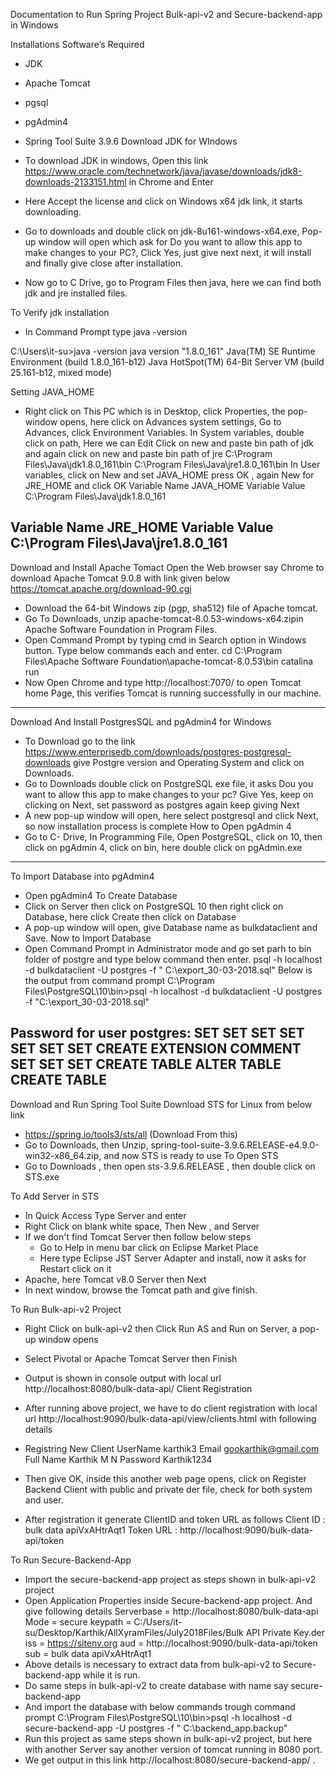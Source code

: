 Documentation to Run Spring Project Bulk-api-v2 and Secure-backend-app in Windows

Installations Software’s Required
- JDK 
- Apache Tomcat
- pgsql
- pgAdmin4
- Spring Tool Suite 3.9.6
Download JDK for WIndows

-  To download JDK in windows, Open this link https://www.oracle.com/technetwork/java/javase/downloads/jdk8-downloads-2133151.html in Chrome and Enter
- Here Accept the license and click on Windows x64 jdk link, it starts downloading.

 
-  Go to downloads and double click on jdk-8u161-windows-x64.exe, Pop-up window will open which ask for Do you want to allow this app to make changes to your PC?, Click Yes, just give next next, it will install and finally give close after installation.
- Now go to C Drive, go to Program Files then java, here we can find both jdk and jre installed files.

To Verify jdk installation
-  In Command Prompt type java -version

C:\Users\it-su>java -version
java version "1.8.0_161"
Java(TM) SE Runtime Environment (build 1.8.0_161-b12)
Java HotSpot(TM) 64-Bit Server VM (build 25.161-b12, mixed mode)

Setting JAVA_HOME

-  Right click on This PC which is in Desktop, click Properties, the pop-window opens, here click on Advances system settings, Go to Advances, click Environment Variables.
In System variables, double click on path, Here we can Edit
Click on new and paste bin path of jdk and again click on new and paste bin path of jre 
C:\Program Files\Java\jdk1.8.0_161\bin
C:\Program Files\Java\jre1.8.0_161\bin
In User variables, click on New and set JAVA_HOME press OK , again New for JRE_HOME and click OK
Variable Name	JAVA_HOME
Variable Value   C:\Program Files\Java\jdk1.8.0_161

Variable Name	JRE_HOME
Variable Value   C:\Program Files\Java\jre1.8.0_161
--------------------------------------------------------------------------------------------------------------------------------------

Download and Install Apache Tomact 
Open the Web browser say Chrome to download Apache Tomcat 9.0.8 with link given below	
https://tomcat.apache.org/download-90.cgi
- Download the 64-bit Windows zip (pgp, sha512) file of Apache tomcat.
- Go To Downloads, unzip apache-tomcat-8.0.53-windows-x64.zipin Apache Software Foundation in Program Files. 
- Open Command Prompt by typing cmd in Search option in Windows button. Type below commands each and enter.
cd C:\Program Files\Apache Software Foundation\apache-tomcat-8.0.53\bin
catalina run
-  Now Open Chrome and type http://localhost:7070/ to open Tomcat home Page, this verifies Tomcat is running successfully in our machine.
--------------------------------------------------------------------------------------------------------------------------------------

Download And Install PostgresSQL and pgAdmin4 for Windows

-  To Download go to the link https://www.enterprisedb.com/downloads/postgres-postgresql-downloads give Postgre version and Operating System and click on Downloads. 
- Go to Downloads double click on PostgreSQL exe file, it asks Dou you want to allow this app to make changes to your pc? Give Yes, keep on clicking on Next, set  password as postgres again keep giving Next
- A new pop-up window will open, here select postgresql and click Next, so now installation process is complete
How to Open pgAdmin 4  
-  Go to C- Drive, In Programming File, Open PostgreSQL, click on 10, then click on pgAdmin 4, click on bin, here double click on pgAdmin.exe
--------------------------------------------------------------------------------------------------------------------------------------

To Import Database into pgAdmin4

-  Open pgAdmin4
To Create Database
- Click on Server then click on PostgreSQL 10 then right click on Database, here click Create then click on Database  
- A pop-up window will open, give Database name as bulkdataclient and Save.
Now to Import Database
-  Open Command Prompt in Administrator mode and go set parh to bin folder of postgre and type below command then enter.
psql -h localhost -d bulkdataclient -U postgres -f " C:\export_30-03-2018.sql"
Below is the output from command prompt
C:\Program Files\PostgreSQL\10\bin>psql -h localhost -d bulkdataclient -U postgres -f "C:\export_30-03-2018.sql"

Password for user postgres:
SET
SET
SET
SET
SET
SET
SET
CREATE EXTENSION
COMMENT
SET
SET
SET
CREATE TABLE
ALTER TABLE
CREATE TABLE
--------------------------------------------------------------------------------------------------------------------------------------
Download and Run Spring Tool Suite
Download STS for Linux from below link
- https://spring.io/tools3/sts/all (Download From this)
- Go to Downloads, then Unzip, spring-tool-suite-3.9.6.RELEASE-e4.9.0-win32-x86_64.zip, and now STS is ready to use
To Open STS
- Go to Downloads , then open sts-3.9.6.RELEASE , then double click on STS.exe

To Add Server in STS
- In Quick Access Type Server and enter
- Right Click on blank white space, Then New , and Server
- If we don't find Tomcat Server then follow below steps
  - Go to Help in menu bar click on Eclipse Market Place
  - Here type Eclipse JST Server Adapter and install, now it asks for Restart click on it
- Apache, here Tomcat v8.0 Server then Next
- In next window, browse the Tomcat path and give finish.

To Run Bulk-api-v2 Project
- Right Click on bulk-api-v2 then Click Run AS and Run on Server, a pop-up window opens
- Select Pivotal or Apache Tomcat Server then Finish
- Output is shown in console output with local url http://localhost:8080/bulk-data-api/ 
Client Registration
-  After running above project, we have to do client registration with local url http://localhost:9090/bulk-data-api/view/clients.html  with following details
- Registring New Client 
	UserName 	karthik3
	Email    		gookarthik@gmail.com
	Full Name 	Karthik M N
	Password 	Karthik1234
-  Then give OK, inside this another web page opens, click on Register Backend Client with public and private der file, check for both system and user.
 

- After registration it generate ClientID and token URL as follows
Client ID :     bulk data apiVxAHtrAqt1
Token URL :  http://localhost:9090/bulk-data-api/token

To Run Secure-Backend-App
-  Import the secure-backend-app project as steps shown in bulk-api-v2 project
- Open Application Properties inside Secure-backend-app project. And give following details
Serverbase =   http://localhost:8080/bulk-data-api
 Mode	       =    secure
keypath       =    C:/Users/it-su/Desktop/Karthik/AllXyramFiles/July2018Files/Bulk API Private                         Key.der
iss                 =     https://sitenv.org
aud              =      http://localhost:9090/bulk-data-api/token
sub              =     bulk data apiVxAHtrAqt1
- Above details is necessary to extract data from bulk-api-v2 to Secure-backend-app while it is run.
-  Do same steps in bulk-api-v2 to create database with name say secure-backend-app
- And import the database with below commands trough command prompt
C:\Program Files\PostgreSQL\10\bin>psql -h localhost -d secure-backend-app -U postgres -f " C:\backend_app.backup"
-  Run this project as same steps shown in bulk-api-v2 project, but here with another Server say another version of tomcat running in 8080 port.
- We get output in this link http://localhost:8080/secure-backend-app/ .

